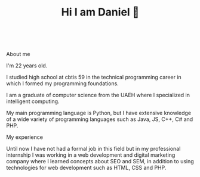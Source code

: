 <HEADER></CENTER><h1>Hi I am Daniel 👋</h1></CENTER></HEADER>
<DIV>
<br><p>About me</p>
<p>I'm 22 years old.</p>
<p>I studied high school at cbtis 59 in the technical programming career in which I formed my programming foundations. </p>
<p>I am a graduate of computer science from the UAEH where I specialized in intelligent computing. </p>
<p>My main programming language is Python, but I have extensive knowledge of a wide variety of programming languages ​​such as Java, JS, C++, C# and PHP. </p>
</DIV>
<DIV>
<p>My experience</p>
<p>Until now I have not had a formal job in this field but in my professional internship I was working in a web development and digital marketing company where I learned concepts about SEO and SEM, in addition to using technologies for web development such as HTML, CSS and PHP. </p>
</DIV>
